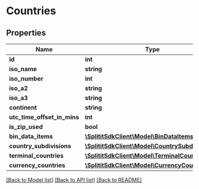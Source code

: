 # Countries

## Properties
Name | Type | Description | Notes
------------ | ------------- | ------------- | -------------
**id** | **int** |  | 
**iso_name** | **string** |  | [optional] 
**iso_number** | **int** |  | 
**iso_a2** | **string** |  | [optional] 
**iso_a3** | **string** |  | [optional] 
**continent** | **string** |  | [optional] 
**utc_time_offset_in_mins** | **int** |  | 
**is_zip_used** | **bool** |  | [optional] 
**bin_data_items** | [**\SplititSdkClient\Model\BinDataItems[]**](BinDataItems.md) |  | [optional] 
**country_subdivisions** | [**\SplititSdkClient\Model\CountrySubdivisions[]**](CountrySubdivisions.md) |  | [optional] 
**terminal_countries** | [**\SplititSdkClient\Model\TerminalCountries[]**](TerminalCountries.md) |  | [optional] 
**currency_countries** | [**\SplititSdkClient\Model\CurrencyCountries[]**](CurrencyCountries.md) |  | [optional] 

[[Back to Model list]](../README.md#documentation-for-models) [[Back to API list]](../README.md#documentation-for-api-endpoints) [[Back to README]](../README.md)


